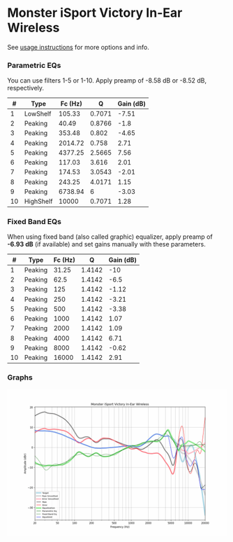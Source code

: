 # Monster iSport Victory In-Ear Wireless
See [usage instructions](https://github.com/jaakkopasanen/AutoEq#usage) for more options and info.

### Parametric EQs
You can use filters 1-5 or 1-10. Apply preamp of -8.58 dB or -8.52 dB, respectively.

|   # | Type      |   Fc (Hz) |      Q |   Gain (dB) |
|-----|-----------|-----------|--------|-------------|
|   1 | LowShelf  |    105.33 | 0.7071 |       -7.51 |
|   2 | Peaking   |     40.49 | 0.8766 |       -1.8  |
|   3 | Peaking   |    353.48 | 0.802  |       -4.65 |
|   4 | Peaking   |   2014.72 | 0.758  |        2.71 |
|   5 | Peaking   |   4377.25 | 2.5665 |        7.56 |
|   6 | Peaking   |    117.03 | 3.616  |        2.01 |
|   7 | Peaking   |    174.53 | 3.0543 |       -2.01 |
|   8 | Peaking   |    243.25 | 4.0171 |        1.15 |
|   9 | Peaking   |   6738.94 | 6      |       -3.03 |
|  10 | HighShelf |  10000    | 0.7071 |        1.28 |

### Fixed Band EQs
When using fixed band (also called graphic) equalizer, apply preamp of **-6.93 dB** (if available) and set gains manually with these parameters.

|   # | Type    |   Fc (Hz) |      Q |   Gain (dB) |
|-----|---------|-----------|--------|-------------|
|   1 | Peaking |     31.25 | 1.4142 |      -10    |
|   2 | Peaking |     62.5  | 1.4142 |       -6.5  |
|   3 | Peaking |    125    | 1.4142 |       -1.12 |
|   4 | Peaking |    250    | 1.4142 |       -3.21 |
|   5 | Peaking |    500    | 1.4142 |       -3.38 |
|   6 | Peaking |   1000    | 1.4142 |        1.07 |
|   7 | Peaking |   2000    | 1.4142 |        1.09 |
|   8 | Peaking |   4000    | 1.4142 |        6.71 |
|   9 | Peaking |   8000    | 1.4142 |       -0.62 |
|  10 | Peaking |  16000    | 1.4142 |        2.91 |

### Graphs
![](./Monster%20iSport%20Victory%20In-Ear%20Wireless.png)
